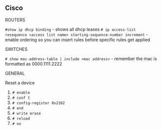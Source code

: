## Cisco  ##

ROUTERS

`#show ip dhcp binding` - shows all dhcp leases
`# ip access-list resequence <access list name> starting-sequence-number increment` - enable ordering so you can insert rules before specific rules get applied


SWITCHES

`# show mac-address-table | include <mac address>` - remember the mac is formatted as 0000.1111.2222

GENERAL

Reset a device

1. `# enable`
2. `# conf t`
3. `# config-register 0x2102`
4. `# end`
5. `# write erase`
6. `# reload`
7. `# no`

